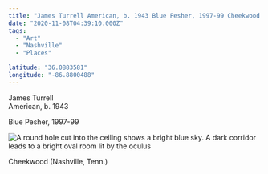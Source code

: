 ```yaml
---
title: "James Turrell American, b. 1943 Blue Pesher, 1997-99 Cheekwood ..."
date: "2020-11-08T04:39:10.000Z"
tags: 
  - "Art"
  - "Nashville"
  - "Places"

latitude: "36.0883581"
longitude: "-86.8800488"
---
```


James Turrell  
American, b. 1943

Blue Pesher, 1997-99

![A round hole cut into the ceiling shows a bright blue sky. A dark corridor leads to a bright oval room lit by the oculus](/img/note-images/4ea036c593.jpg)

Cheekwood (Nashville, Tenn.)
